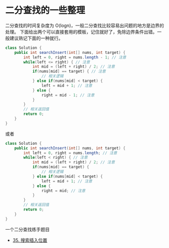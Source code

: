# 二分查找的一些整理

二分查找的时间复杂度为 O(logn)，一般二分查找比较容易出问题的地方是边界的处理。
下面给出两个可以直接套用的模板，记住就好了，免除边界条件出错。一般建议熟记下面的一种就行。

```java
class Solution {
    public int searchInsert(int[] nums, int target) {
        int left = 0, right = nums.length - 1; // 注意
        while(left <= right) { // 注意
            int mid = (left + right) / 2; // 注意
            if(nums[mid] == target) { // 注意
                // 相关逻辑
            } else if(nums[mid] < target) {
                left = mid + 1; // 注意
            } else {
                right = mid - 1; // 注意
            }
        }
        // 相关返回值
        return 0;
    }
}
```

或者
```java
class Solution {
    public int searchInsert(int[] nums, int target) {
        int left = 0, right = nums.length; // 注意
        while(left < right) { // 注意
            int mid = (left + right) / 2; // 注意
            if(nums[mid] == target) {
                // 相关逻辑
            } else if(nums[mid] < target) {
                left = mid + 1; // 注意
            } else {
                right = mid; // 注意
            }
        }
        // 相关返回值
        return 0;
    }
}

```


一个二分查找练手题目

- [35. 搜索插入位置](https://leetcode-cn.com/problems/search-insert-position/)
